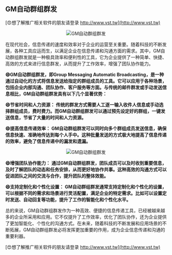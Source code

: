 ## **GM自动群组群发**

[😍想了解推广相关软件的朋友请登录 http://www.vst.tw](http://www.vst.tw)

 <center><img src="https://vst.tw/MP4/tuiguang/png/1.png" alt="GM自动群组群发"></center>

在现代社会，信息传递的速度和效率对于企业的运营至关重要。随着科技的不断发展，各种工具应运而生，以满足企业在信息传递和沟通方面的需求。其中，GM自动群组群发就是一种极具效率和便利性的工具，它为企业提供了一种简单、快捷、高效的方式来进行信息群发，从而提升了工作效率，增强了团队协作能力。

**😄GM自动群组群发，即Group Messaging Automatic Broadcasting，是一种通过自动化的方式将信息发送给指定的群组成员的工具。它可以应用于各种场景，包括企业内部沟通、团队协作、客户服务等方面。与传统的邮件群发或手动发送信息相比，GM自动群组群发具有以下几个显著优势：**

**😄节省时间和人力资源： 传统的群发方式需要人工逐一输入收件人信息或手动选择群组成员，费时费力。而GM自动群组群发可以通过预先设定好的群组，一键发送信息，节省了大量的时间和人力资源。**

**😄提高信息传递效率： GM自动群组群发可以同时向多个群组成员发送信息，确保信息快速、准确地传达到每个人手中。这种批量发送的方式极大地提高了信息传递的效率，避免了信息传递中的漏发和遗漏。**

 <center><img src="https://vst.tw/MP4/tuiguang/png/7.png" alt="GM自动群组群发"></center>

**😄增强团队协作能力： 通过GM自动群组群发，团队成员可以及时收到重要信息，及时了解团队的动态和任务安排，从而更好地协作共事。这种高效的沟通方式可以促进团队之间的交流与合作，提升团队的整体效能。**

**😄支持定制化和个性化设置： GM自动群组群发通常支持定制化和个性化的设置，可以根据不同的需求和场景进行灵活配置，满足企业的特定需求。比如可以设置定时发送、自动回复等功能，提升了工作的智能化和个性化水平。**

总的来说，GM自动群组群发作为一种高效、便捷的信息传递工具，已经被越来越多的企业所采用和应用。它不仅提升了工作效率，优化了团队协作，还为企业提供了更加智能化、个性化的沟通方式。在未来，随着科技的不断发展和应用场景的不断拓展，GM自动群组群发必将发挥更加重要的作用，成为企业信息传递和沟通的重要利器。

[😍想了解推广相关软件的朋友请登录 http://www.vst.tw](http://www.vst.tw)



